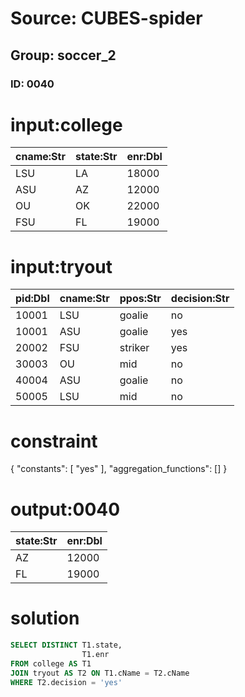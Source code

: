 # Source: CUBES-spider
## Group: soccer_2
### ID: 0040

# input:college

| cname:Str | state:Str | enr:Dbl |
|---|---|---|
| LSU | LA | 18000 |
| ASU | AZ | 12000 |
| OU | OK | 22000 |
| FSU | FL | 19000 |

# input:tryout

| pid:Dbl | cname:Str | ppos:Str | decision:Str |
|---|---|---|---|
| 10001 | LSU | goalie | no |
| 10001 | ASU | goalie | yes |
| 20002 | FSU | striker | yes |
| 30003 | OU | mid | no |
| 40004 | ASU | goalie | no |
| 50005 | LSU | mid | no |

# constraint

{
  "constants": [
    "yes"
  ],
  "aggregation_functions": []
}

# output:0040

| state:Str | enr:Dbl |
|---|---|
| AZ | 12000 |
| FL | 19000 |

# solution

```sql
SELECT DISTINCT T1.state,
                T1.enr
FROM college AS T1
JOIN tryout AS T2 ON T1.cName = T2.cName
WHERE T2.decision = 'yes'
```
